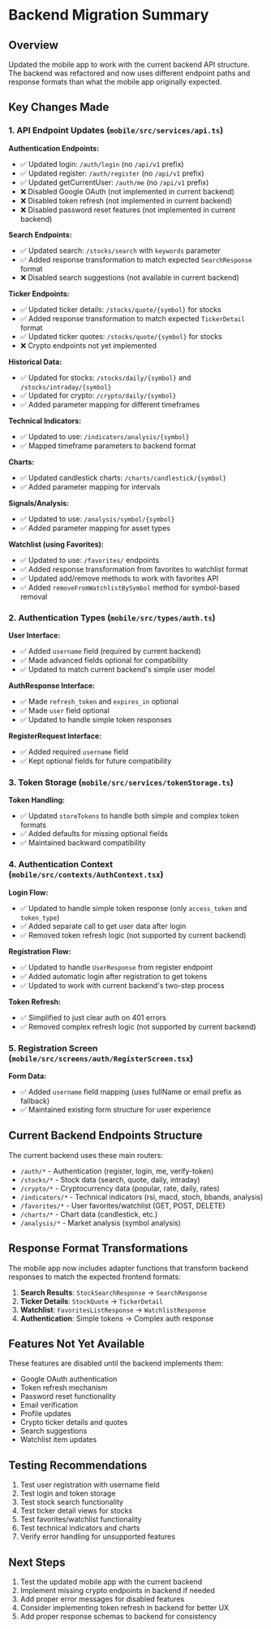 # Backend Migration Summary

## Overview
Updated the mobile app to work with the current backend API structure. The backend was refactored and now uses different endpoint paths and response formats than what the mobile app originally expected.

## Key Changes Made

### 1. API Endpoint Updates (`mobile/src/services/api.ts`)

**Authentication Endpoints:**
- ✅ Updated login: `/auth/login` (no `/api/v1` prefix)
- ✅ Updated register: `/auth/register` (no `/api/v1` prefix)
- ✅ Updated getCurrentUser: `/auth/me` (no `/api/v1` prefix)
- ❌ Disabled Google OAuth (not implemented in current backend)
- ❌ Disabled token refresh (not implemented in current backend)
- ❌ Disabled password reset features (not implemented in current backend)

**Search Endpoints:**
- ✅ Updated search: `/stocks/search` with `keywords` parameter
- ✅ Added response transformation to match expected `SearchResponse` format
- ❌ Disabled search suggestions (not available in current backend)

**Ticker Endpoints:**
- ✅ Updated ticker details: `/stocks/quote/{symbol}` for stocks
- ✅ Added response transformation to match expected `TickerDetail` format
- ✅ Updated ticker quotes: `/stocks/quote/{symbol}` for stocks
- ❌ Crypto endpoints not yet implemented

**Historical Data:**
- ✅ Updated for stocks: `/stocks/daily/{symbol}` and `/stocks/intraday/{symbol}`
- ✅ Updated for crypto: `/crypto/daily/{symbol}`
- ✅ Added parameter mapping for different timeframes

**Technical Indicators:**
- ✅ Updated to use: `/indicators/analysis/{symbol}`
- ✅ Mapped timeframe parameters to backend format

**Charts:**
- ✅ Updated candlestick charts: `/charts/candlestick/{symbol}`
- ✅ Added parameter mapping for intervals

**Signals/Analysis:**
- ✅ Updated to use: `/analysis/symbol/{symbol}`
- ✅ Added parameter mapping for asset types

**Watchlist (using Favorites):**
- ✅ Updated to use: `/favorites/` endpoints
- ✅ Added response transformation from favorites to watchlist format
- ✅ Updated add/remove methods to work with favorites API
- ✅ Added `removeFromWatchlistBySymbol` method for symbol-based removal

### 2. Authentication Types (`mobile/src/types/auth.ts`)

**User Interface:**
- ✅ Added `username` field (required by current backend)
- ✅ Made advanced fields optional for compatibility
- ✅ Updated to match current backend's simple user model

**AuthResponse Interface:**
- ✅ Made `refresh_token` and `expires_in` optional
- ✅ Made `user` field optional
- ✅ Updated to handle simple token responses

**RegisterRequest Interface:**
- ✅ Added required `username` field
- ✅ Kept optional fields for future compatibility

### 3. Token Storage (`mobile/src/services/tokenStorage.ts`)

**Token Handling:**
- ✅ Updated `storeTokens` to handle both simple and complex token formats
- ✅ Added defaults for missing optional fields
- ✅ Maintained backward compatibility

### 4. Authentication Context (`mobile/src/contexts/AuthContext.tsx`)

**Login Flow:**
- ✅ Updated to handle simple token response (only `access_token` and `token_type`)
- ✅ Added separate call to get user data after login
- ✅ Removed token refresh logic (not supported by current backend)

**Registration Flow:**
- ✅ Updated to handle `UserResponse` from register endpoint
- ✅ Added automatic login after registration to get tokens
- ✅ Updated to work with current backend's two-step process

**Token Refresh:**
- ✅ Simplified to just clear auth on 401 errors
- ✅ Removed complex refresh logic (not supported by current backend)

### 5. Registration Screen (`mobile/src/screens/auth/RegisterScreen.tsx`)

**Form Data:**
- ✅ Added `username` field mapping (uses fullName or email prefix as fallback)
- ✅ Maintained existing form structure for user experience

## Current Backend Endpoints Structure

The current backend uses these main routers:
- `/auth/*` - Authentication (register, login, me, verify-token)
- `/stocks/*` - Stock data (search, quote, daily, intraday)
- `/crypto/*` - Cryptocurrency data (popular, rate, daily, rates)
- `/indicators/*` - Technical indicators (rsi, macd, stoch, bbands, analysis)
- `/favorites/*` - User favorites/watchlist (GET, POST, DELETE)
- `/charts/*` - Chart data (candlestick, etc.)
- `/analysis/*` - Market analysis (symbol analysis)

## Response Format Transformations

The mobile app now includes adapter functions that transform backend responses to match the expected frontend formats:

1. **Search Results**: `StockSearchResponse` → `SearchResponse`
2. **Ticker Details**: `StockQuote` → `TickerDetail`
3. **Watchlist**: `FavoritesListResponse` → `WatchlistResponse`
4. **Authentication**: Simple tokens → Complex auth response

## Features Not Yet Available

These features are disabled until the backend implements them:
- Google OAuth authentication
- Token refresh mechanism
- Password reset functionality
- Email verification
- Profile updates
- Crypto ticker details and quotes
- Search suggestions
- Watchlist item updates

## Testing Recommendations

1. Test user registration with username field
2. Test login and token storage
3. Test stock search functionality
4. Test ticker detail views for stocks
5. Test favorites/watchlist functionality
6. Test technical indicators and charts
7. Verify error handling for unsupported features

## Next Steps

1. Test the updated mobile app with the current backend
2. Implement missing crypto endpoints in backend if needed
3. Add proper error messages for disabled features
4. Consider implementing token refresh in backend for better UX
5. Add proper response schemas to backend for consistency
